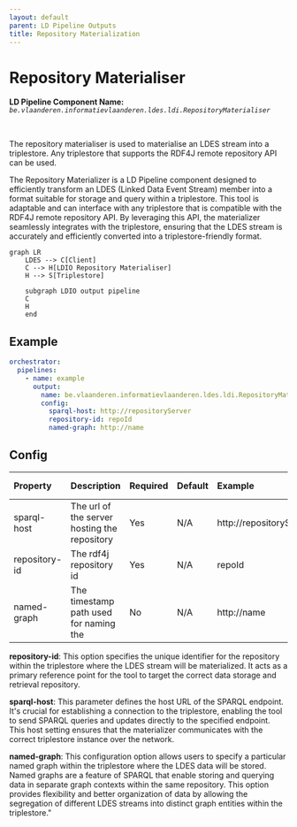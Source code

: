 ```yaml
---
layout: default
parent: LD Pipeline Outputs
title: Repository Materialization
---
```


# Repository Materialiser

<b>LD Pipeline Component Name:</b> <i>```be.vlaanderen.informatievlaanderen.ldes.ldi.RepositoryMaterialiser```</i>

<br>

The repository materialiser is used to materialise an LDES stream into a triplestore.
Any triplestore that supports the RDF4J remote repository API can be used.

The Repository Materializer is a LD Pipeline component designed to efficiently transform an LDES (Linked Data Event Stream) member into a format suitable for storage and query within a triplestore. This tool is adaptable and can interface with any triplestore that is compatible with the RDF4J remote repository API. By leveraging this API, the materializer seamlessly integrates with the triplestore, ensuring that the LDES stream is accurately and efficiently converted into a triplestore-friendly format.

```mermaid
graph LR
    LDES --> C[Client]
    C --> H[LDIO Repository Materialiser]
    H --> S[Triplestore]

    subgraph LDIO output pipeline
    C
    H
    end
```

## Example

```yml
orchestrator:
  pipelines:
    - name: example
      output:
        name: be.vlaanderen.informatievlaanderen.ldes.ldi.RepositoryMaterialiser
        config:
          sparql-host: http://repositoryServer
          repository-id: repoId
          named-graph: http://name  
```

## Config

| Property      | Description                                  | Required | Default | Example                 | Supported values          |
| :------------ | :------------------------------------------- | :------- | :------ | :---------------------- | :------------------------ |
| sparql-host   | The url of the server hosting the repository | Yes      | N/A     | http://repositoryServer | URL                       |
| repository-id | The rdf4j repository id                      | Yes      | N/A     | repoId                  | String                    |
| named-graph   | The timestamp path used for naming the       | No       | N/A     | http://name             | Any valid LD subject name |

<b>repository-id</b>: This option specifies the unique identifier for the repository within the triplestore where the LDES stream will be materialized. It acts as a primary reference point for the tool to target the correct data storage and retrieval repository.

<b>sparql-host</b>: This parameter defines the host URL of the SPARQL endpoint. It's crucial for establishing a connection to the triplestore, enabling the tool to send SPARQL queries and updates directly to the specified endpoint. This host setting ensures that the materializer communicates with the correct triplestore instance over the network.

<b>named-graph</b>: This configuration option allows users to specify a particular named graph within the triplestore where the LDES data will be stored. Named graphs are a feature of SPARQL that enable storing and querying data in separate graph contexts within the same repository. This option provides flexibility and better organization of data by allowing the segregation of different LDES streams into distinct graph entities within the triplestore."